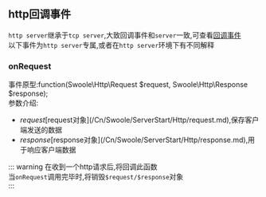## http回调事件
`http server`继承于`tcp server`,大致回调事件和`server`一致,可查看[回调事件](/Cn/Swoole/ServerStart/Tcp/events.md)    
以下事件为`http server`专属,或者在`http server`环境下有不同解释   

### onRequest
事件原型:function(Swoole\Http\Request $request, Swoole\Http\Response $response);  
参数介绍:  
- $request [$request对象](/Cn/Swoole/ServerStart/Http/request.md),保存客户端发送的数据
- $response [$response对象](/Cn/Swoole/ServerStart/Http/response.md),用于响应客户端数据

::: warning
在收到一个http请求后,将回调此函数  
当`onRequest`调用完毕时,将销毁`$request/$response`对象  
:::